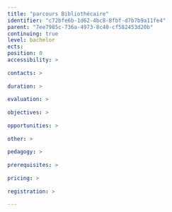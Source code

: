 ```yaml
---
title: "parcours Bibliothécaire"
identifier: "c72bfe6b-1d62-4bc8-8fbf-d7b7b9a11fe4"
parent: "7ee7985c-736a-4973-8c40-cf582453d20b"
continuing: true
level: bachelor
ects: 
position: 0
accessibility: >
   
contacts: >
   
duration: >
   
evaluation: >
   
objectives: >
   
opportunities: >
   
other: >
   
pedagogy: >
   
prerequisites: >
   
pricing: >
   
registration: >
   
---
```

